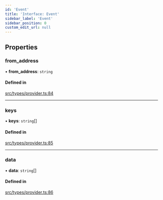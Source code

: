 ```yaml
---
id: 'Event'
title: 'Interface: Event'
sidebar_label: 'Event'
sidebar_position: 0
custom_edit_url: null
---
```


## Properties

### from_address

• **from_address**: `string`

#### Defined in

[src/types/provider.ts:84](https://github.com/notV4l/starknet.js/blob/47ca727/src/types/provider.ts#L84)

---

### keys

• **keys**: `string`[]

#### Defined in

[src/types/provider.ts:85](https://github.com/notV4l/starknet.js/blob/47ca727/src/types/provider.ts#L85)

---

### data

• **data**: `string`[]

#### Defined in

[src/types/provider.ts:86](https://github.com/notV4l/starknet.js/blob/47ca727/src/types/provider.ts#L86)
